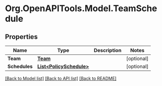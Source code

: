 # Org.OpenAPITools.Model.TeamSchedule
## Properties

Name | Type | Description | Notes
------------ | ------------- | ------------- | -------------
**Team** | [**Team**](Team.md) |  | [optional] 
**Schedules** | [**List&lt;PolicySchedule&gt;**](PolicySchedule.md) |  | [optional] 

[[Back to Model list]](../README.md#documentation-for-models) [[Back to API list]](../README.md#documentation-for-api-endpoints) [[Back to README]](../README.md)

